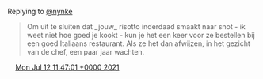 Replying to [@nynke](https://twitter.com/nynke/status/1414474452537053184)

> Om uit te sluiten dat \_jouw\_ risotto inderdaad smaakt naar snot \- ik weet niet hoe goed je kookt \- kun je het een keer voor ze bestellen bij een goed Italiaans restaurant\. Als ze het dan afwijzen, in het gezicht van de chef, een paar jaar wachten\.

<img src="../../media/tweet.ico" width="12" /> [Mon Jul 12 11:47:01 +0000 2021](https://twitter.com/DromerDenker/status/1414551867804225540)